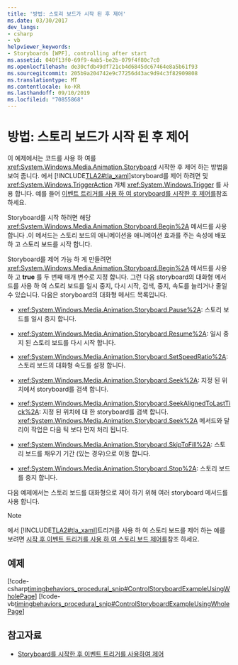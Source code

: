 ```yaml
---
title: '방법: 스토리 보드가 시작 된 후 제어'
ms.date: 03/30/2017
dev_langs:
- csharp
- vb
helpviewer_keywords:
- Storyboards [WPF], controlling after start
ms.assetid: 040f13f0-69f9-4ab5-be2b-079f4f80c7c0
ms.openlocfilehash: de30cfdb49df721cb4d6845dc67464e8a5b61f93
ms.sourcegitcommit: 205b9a204742e9c77256d43ac9d94c3f82909808
ms.translationtype: MT
ms.contentlocale: ko-KR
ms.lasthandoff: 09/10/2019
ms.locfileid: "70855868"
---
```

# <a name="how-to-control-a-storyboard-after-it-starts"></a>방법: 스토리 보드가 시작 된 후 제어

이 예제에서는 코드를 사용 하 여를 <xref:System.Windows.Media.Animation.Storyboard> 시작한 후 제어 하는 방법을 보여 줍니다. 에서 [!INCLUDE[TLA2#tla_xaml](../../../../includes/tla2sharptla-xaml-md.md)]storyboard를 제어 하려면 및 <xref:System.Windows.TriggerAction> 개체 <xref:System.Windows.Trigger> 를 사용 합니다. 예를 들어 [이벤트 트리거를 사용 하 여 storyboard를 시작한 후 제어를](how-to-use-event-triggers-to-control-a-storyboard-after-it-starts.md)참조 하세요.

Storyboard를 시작 하려면 해당 <xref:System.Windows.Media.Animation.Storyboard.Begin%2A> 메서드를 사용 합니다 .이 메서드는 스토리 보드의 애니메이션을 애니메이션 효과를 주는 속성에 배포 하 고 스토리 보드를 시작 합니다.

Storyboard를 제어 가능 하 게 만들려면 <xref:System.Windows.Media.Animation.Storyboard.Begin%2A> 메서드를 사용 하 고 **true** 를 두 번째 매개 변수로 지정 합니다. 그런 다음 storyboard의 대화형 메서드를 사용 하 여 스토리 보드를 일시 중지, 다시 시작, 검색, 중지, 속도를 늘리거나 줄일 수 있습니다. 다음은 storyboard의 대화형 메서드 목록입니다.

- <xref:System.Windows.Media.Animation.Storyboard.Pause%2A>: 스토리 보드를 일시 중지 합니다.

- <xref:System.Windows.Media.Animation.Storyboard.Resume%2A>: 일시 중지 된 스토리 보드를 다시 시작 합니다.

- <xref:System.Windows.Media.Animation.Storyboard.SetSpeedRatio%2A>: 스토리 보드의 대화형 속도를 설정 합니다.

- <xref:System.Windows.Media.Animation.Storyboard.Seek%2A>: 지정 된 위치에서 storyboard를 검색 합니다.

- <xref:System.Windows.Media.Animation.Storyboard.SeekAlignedToLastTick%2A>: 지정 된 위치에 대 한 storyboard를 검색 합니다. <xref:System.Windows.Media.Animation.Storyboard.Seek%2A> 메서드와 달리이 작업은 다음 틱 보다 먼저 처리 됩니다.

- <xref:System.Windows.Media.Animation.Storyboard.SkipToFill%2A>: 스토리 보드를 채우기 기간 (있는 경우)으로 이동 합니다.

- <xref:System.Windows.Media.Animation.Storyboard.Stop%2A>: 스토리 보드를 중지 합니다.

다음 예제에서는 스토리 보드를 대화형으로 제어 하기 위해 여러 storyboard 메서드를 사용 합니다.

> [!NOTE]
> 에서 [!INCLUDE[TLA2#tla_xaml](../../../../includes/tla2sharptla-xaml-md.md)]트리거를 사용 하 여 스토리 보드를 제어 하는 예를 보려면 [시작 후 이벤트 트리거를 사용 하 여 스토리 보드 제어를](how-to-use-event-triggers-to-control-a-storyboard-after-it-starts.md)참조 하세요.

## <a name="example"></a>예제

[!code-csharp[timingbehaviors_procedural_snip#ControlStoryboardExampleUsingWholePage](~/samples/snippets/csharp/VS_Snippets_Wpf/timingbehaviors_procedural_snip/CSharp/ControlStoryboardExample.cs#controlstoryboardexampleusingwholepage)]
[!code-vb[timingbehaviors_procedural_snip#ControlStoryboardExampleUsingWholePage](~/samples/snippets/visualbasic/VS_Snippets_Wpf/timingbehaviors_procedural_snip/visualbasic/controlstoryboardexample.vb#controlstoryboardexampleusingwholepage)]

## <a name="see-also"></a>참고자료

- [Storyboard를 시작한 후 이벤트 트리거를 사용하여 제어](how-to-use-event-triggers-to-control-a-storyboard-after-it-starts.md)
